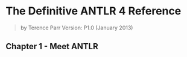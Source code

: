 # The Definitive ANTLR 4 Reference
> by Terence Parr
> Version: P1.0 (January 2013)

## Chapter 1 - Meet ANTLR
